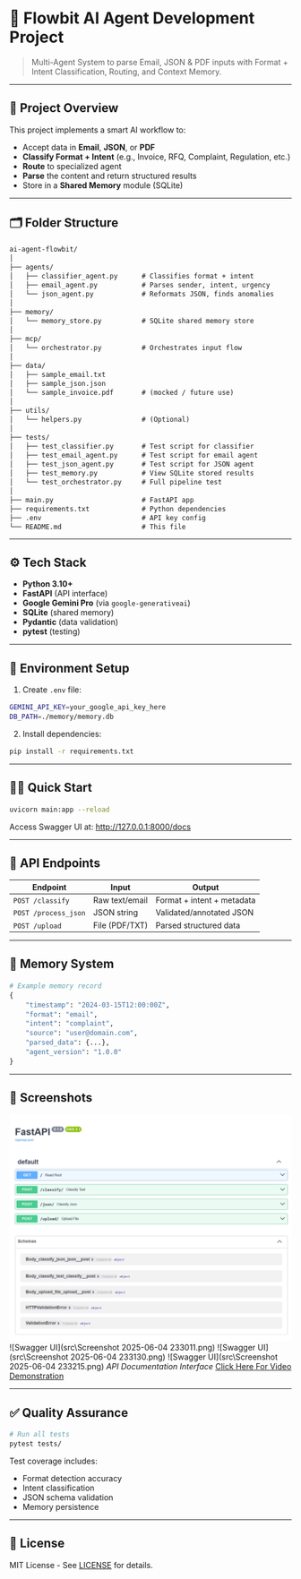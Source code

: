 # 🧠 Flowbit AI Agent Development Project

> Multi-Agent System to parse Email, JSON & PDF inputs with Format + Intent Classification, Routing, and Context Memory.

---

## 🚀 Project Overview

This project implements a smart AI workflow to:
- Accept data in **Email**, **JSON**, or **PDF**
- **Classify Format + Intent** (e.g., Invoice, RFQ, Complaint, Regulation, etc.)
- **Route** to specialized agent
- **Parse** the content and return structured results
- Store in a **Shared Memory** module (SQLite)

---

## 🗂️ Folder Structure
```
ai-agent-flowbit/
│
├── agents/
│   ├── classifier_agent.py      # Classifies format + intent
│   ├── email_agent.py           # Parses sender, intent, urgency
│   └── json_agent.py            # Reformats JSON, finds anomalies
│
├── memory/
│   └── memory_store.py          # SQLite shared memory store
│
├── mcp/
│   └── orchestrator.py          # Orchestrates input flow
│
├── data/
│   ├── sample_email.txt
│   ├── sample_json.json
│   └── sample_invoice.pdf       # (mocked / future use)
│
├── utils/
│   └── helpers.py               # (Optional)
│
├── tests/
│   ├── test_classifier.py       # Test script for classifier
│   ├── test_email_agent.py      # Test script for email agent
│   ├── test_json_agent.py       # Test script for JSON agent
│   ├── test_memory.py           # View SQLite stored results
│   └── test_orchestrator.py     # Full pipeline test
│
├── main.py                      # FastAPI app
├── requirements.txt             # Python dependencies
├── .env                         # API key config
└── README.md                    # This file
```

---

## ⚙️ Tech Stack

- **Python 3.10+**
- **FastAPI** (API interface)
- **Google Gemini Pro** (via `google-generativeai`)
- **SQLite** (shared memory)
- **Pydantic** (data validation)
- **pytest** (testing)

---

## 🔐 Environment Setup

1. Create `.env` file:
```bash
GEMINI_API_KEY=your_google_api_key_here
DB_PATH=./memory/memory.db
```

2. Install dependencies:
```bash
pip install -r requirements.txt
```

---

## 🏃‍♂️ Quick Start

```bash
uvicorn main:app --reload
```
Access Swagger UI at: http://127.0.0.1:8000/docs

---

## 🧪 API Endpoints

| Endpoint    | Input                  | Output                          |
|-------------|------------------------|---------------------------------|
| `POST /classify` | Raw text/email         | Format + intent + metadata      |
| `POST /process_json` | JSON string       | Validated/annotated JSON        |
| `POST /upload`    | File (PDF/TXT)     | Parsed structured data          |

---

## 🧠 Memory System

```python
# Example memory record
{
    "timestamp": "2024-03-15T12:00:00Z",
    "format": "email",
    "intent": "complaint",
    "source": "user@domain.com",
    "parsed_data": {...},
    "agent_version": "1.0.0"
}
```

---

## 📸 Screenshots

![Swagger UI](src/SourceImg-1.png)  
![Swagger UI](src\Screenshot 2025-06-04 233011.png) 
![Swagger UI](src\Screenshot 2025-06-04 233130.png) 
![Swagger UI](src\Screenshot 2025-06-04 233215.png) 
*API Documentation Interface*
[Click Here For Video Demonstration](https://drive.google.com/file/d/1fiJp_OPI0vN0pkeCjQ6HJI5wJc8waLoE/view?usp=sharing)  


---

## ✅ Quality Assurance

```bash
# Run all tests
pytest tests/
```

Test coverage includes:
- Format detection accuracy
- Intent classification
- JSON schema validation
- Memory persistence

---

## 📜 License

MIT License - See [LICENSE](LICENSE) for details.
